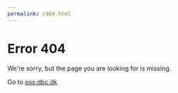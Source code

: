 ```yaml
---
permalink: /404.html
---
```

# Error 404

We're sorry, but the page you are looking for is missing.

Go to [oss.dbc.dk](http://oss.dbc.dk)
